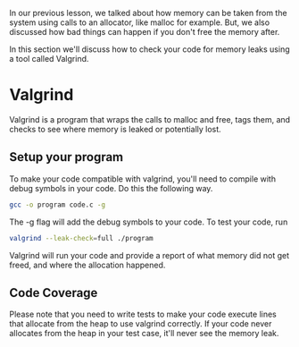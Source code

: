 In our previous lesson, we talked about how memory can be taken from the system using calls to an allocator, like malloc for example. But, we also discussed how bad things can happen if you don't free the memory after.

In this section we'll discuss how to check your code for memory leaks using a tool called Valgrind.

# Valgrind

Valgrind is a program that wraps the calls to malloc and free, tags them, and checks to see where memory is leaked or potentially lost.

## Setup your program

To make your code compatible with valgrind, you'll need to compile with debug symbols in your code. Do this the following way.

```bash
gcc -o program code.c -g
```

The -g flag will add the debug symbols to your code. To test your code, run

```bash
valgrind --leak-check=full ./program
```
Valgrind will run your code and provide a report of what memory did not get freed, and where the allocation happened.

## Code Coverage

Please note that you need to write tests to make your code execute lines that allocate from the heap to use valgrind correctly. If your code never allocates from the heap in your test case, it'll never see the memory leak.